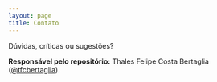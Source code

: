 ```yaml
---
layout: page
title: Contato
---
```


<p class="message">
  Dúvidas, críticas ou sugestões?
</p>

**Responsável pelo repositório:** Thales Felipe Costa Bertaglia ([@tfcbertaglia](thalesbertaglia.com)).
